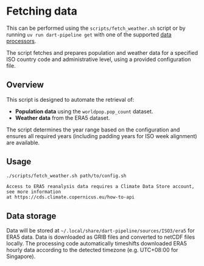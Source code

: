 # Fetching data

This can be performed using the `scripts/fetch_weather.sh` script or by running
`uv run dart-pipeline get` with one of the supported [data processors](reference/variables).

The script fetches and prepares population and weather data for a specified ISO country code and administrative level, using a provided configuration file.

## Overview

This script is designed to automate the retrieval of:

- **Population data** using the `worldpop.pop_count` dataset.
- **Weather data** from the ERA5 dataset.

The script determines the year range based on the configuration and ensures all required years (including padding years for ISO week alignment) are available.

## Usage

```bash
./scripts/fetch_weather.sh path/to/config.sh
```

```{note}
Access to ERA5 reanalysis data requires a Climate Data Store account, see more information
at https://cds.climate.copernicus.eu/how-to-api
```

## Data storage

Data will be stored at `~/.local/share/dart-pipeline/sources/ISO3/era5` for ERA5 data. Data is downloaded as GRIB files and converted to netCDF files locally. The processing code automatically timeshifts downloaded ERA5 hourly data according to the detected timezone (e.g. UTC+08:00 for Singapore).
